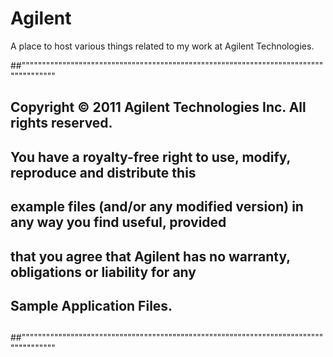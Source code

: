 Agilent
=======

A place to host various things related to my work at Agilent Technologies.

##"""""""""""""""""""""""""""""""""""""""""""""""""""""""""""""""""""""""""""""""""""""
## Copyright © 2011 Agilent Technologies Inc. All rights reserved.
##
## You have a royalty-free right to use, modify, reproduce and distribute this
## example files (and/or any modified version) in any way you find useful, provided
## that you agree that Agilent has no warranty, obligations or liability for any
## Sample Application Files.
##
##"""""""""""""""""""""""""""""""""""""""""""""""""""""""""""""""""""""""""""""""""""""
